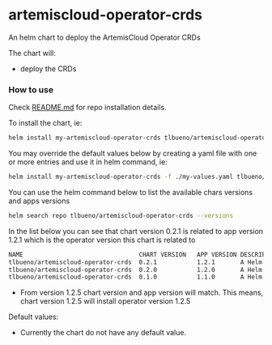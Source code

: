# artemiscloud-operator-crds

An helm chart to deploy the ArtemisCloud Operator CRDs

The chart will:
- deploy the CRDs

### How to use

Check [README.md](../../README.md) for repo installation details.

To install the chart, ie:
```sh
helm install my-artemiscloud-operator-crds tlbueno/artemiscloud-operator-crds
```

You may override the default values below by creating a yaml file with one or more entries and use it in helm command, ie:
```sh
helm install my-artemiscloud-operator-crds -f ./my-values.yaml tlbueno/artemiscloud-operator-crds
```

You can use the helm command below to list the available chars versions and apps versions
```sh
helm search repo tlbueno/artemiscloud-operator-crds --versions
```

In the list below you can see that chart version 0.2.1 is related to app version 1.2.1 which is the operator version this chart is related to
```sh
NAME                              	CHART VERSION	APP VERSION	DESCRIPTION                                       
tlbueno/artemiscloud-operator-crds	0.2.1        	1.2.1      	A Helm chart to install ArtemisCloud Operator CRDs
tlbueno/artemiscloud-operator-crds	0.2.0        	1.2.0      	A Helm chart to install ArtemisCloud Operator CRDs
tlbueno/artemiscloud-operator-crds	0.1.0        	1.1.0      	A Helm chart to install ArtemisCloud Operator CRDs
```
* From version 1.2.5 chart version and app version will match. This means, chart version 1.2.5 will install operator version 1.2.5

Default values:
- Currently the chart do not have any default value.

